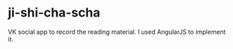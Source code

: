 ji-shi-cha-scha
===============

VK social app to record the reading material.
I used AngularJS to implement it.
